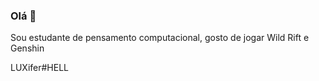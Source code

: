 ###  Olá 👋

Sou estudante de pensamento computacional, gosto de jogar Wild Rift e Genshin


LUXifer#HELL
